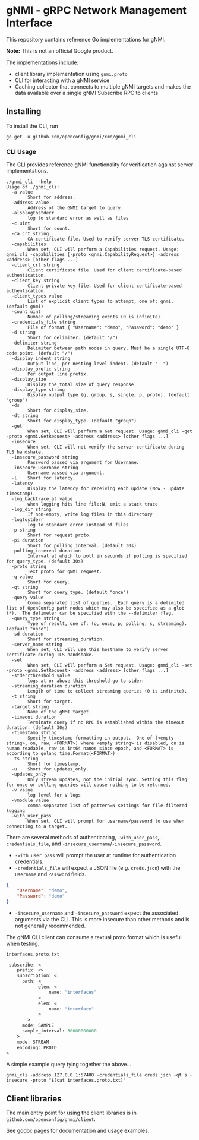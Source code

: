 # gNMI - gRPC Network Management Interface

This repository contains reference Go implementations for gNMI.

**Note:** This is not an official Google product.

The implementations include:

- client library implementation using `gnmi.proto`
- CLI for interacting with a gNMI service
- Caching collector that connects to multiple gNMI targets and makes the data
  available over a single gNMI Subscribe RPC to clients

## Installing

To install the CLI, run

    go get -u github.com/openconfig/gnmi/cmd/gnmi_cli

### CLI Usage

The CLI provides reference gNMI functionality for verification against server implementations.

```
./gnmi_cli --help
Usage of ./gnmi_cli:
  -a value
    	Short for address.
  -address value
    	Address of the GNMI target to query.
  -alsologtostderr
    	log to standard error as well as files
  -c uint
    	Short for count.
  -ca_crt string
    	CA certificate file. Used to verify server TLS certificate.
  -capabilities
    	When set, CLI will perform a Capabilities request. Usage: gnmi_cli -capabilities [-proto <gnmi.CapabilityRequest>] -address <address> [other flags ...]
  -client_crt string
    	Client certificate file. Used for client certificate-based authentication.
  -client_key string
    	Client private key file. Used for client certificate-based authentication.
  -client_types value
    	List of explicit client types to attempt, one of: gnmi. (default gnmi)
  -count uint
    	Number of polling/streaming events (0 is infinite).
  -credentials_file string
    	File of format { "Username": "demo", "Password": "demo" }
  -d string
    	Short for delimiter. (default "/")
  -delimiter string
    	Delimiter between path nodes in query. Must be a single UTF-8 code point. (default "/")
  -display_indent string
    	Output line, per nesting-level indent. (default "  ")
  -display_prefix string
    	Per output line prefix.
  -display_size
    	Display the total size of query response.
  -display_type string
    	Display output type (g, group, s, single, p, proto). (default "group")
  -ds
    	Short for display_size.
  -dt string
    	Short for display_type. (default "group")
  -get
    	When set, CLI will perform a Get request. Usage: gnmi_cli -get -proto <gnmi.GetRequest> -address <address> [other flags ...]
  -insecure
    	When set, CLI will not verify the server certificate during TLS handshake.
  -insecure_password string
    	Password passed via argument for Username.
  -insecure_username string
    	Username passed via argument.
  -l	Short for latency.
  -latency
    	Display the latency for receiving each update (Now - update timestamp).
  -log_backtrace_at value
    	when logging hits line file:N, emit a stack trace
  -log_dir string
    	If non-empty, write log files in this directory
  -logtostderr
    	log to standard error instead of files
  -p string
    	Short for request proto.
  -pi duration
    	Short for polling_interval. (default 30s)
  -polling_interval duration
    	Interval at which to poll in seconds if polling is specified for query_type. (default 30s)
  -proto string
    	Text proto for gNMI request.
  -q value
    	Short for query.
  -qt string
    	Short for query_type. (default "once")
  -query value
    	Comma separated list of queries.  Each query is a delimited list of OpenConfig path nodes which may also be specified as a glob (*).  The delimeter can be specified with the --delimiter flag.
  -query_type string
    	Type of result, one of: (o, once, p, polling, s, streaming). (default "once")
  -sd duration
    	Short for streaming_duration.
  -server_name string
    	When set, CLI will use this hostname to verify server certificate during TLS handshake.
  -set
    	When set, CLI will perform a Set request. Usage: gnmi_cli -set -proto <gnmi.SetRequest> -address <address> [other flags ...]
  -stderrthreshold value
    	logs at or above this threshold go to stderr
  -streaming_duration duration
    	Length of time to collect streaming queries (0 is infinite).
  -t string
    	Short for target.
  -target string
    	Name of the gNMI target.
  -timeout duration
    	Terminate query if no RPC is established within the timeout duration. (default 30s)
  -timestamp string
    	Specify timestamp formatting in output.  One of (<empty string>, on, raw, <FORMAT>) where <empty string> is disabled, on is human readable, raw is int64 nanos since epoch, and <FORMAT> is according to golang time.Format(<FORMAT>)
  -ts string
    	Short for timestamp.
  -u	Short for updates_only.
  -updates_only
    	Only stream updates, not the initial sync. Setting this flag for once or polling queries will cause nothing to be returned.
  -v value
    	log level for V logs
  -vmodule value
    	comma-separated list of pattern=N settings for file-filtered logging
  -with_user_pass
    	When set, CLI will prompt for username/password to use when connecting to a target.
```

There are several methods of authenticating, `-with_user_pass`, `-credentials_file`, and `-insecure_username`/`-insecure_password`.
* `-with_user_pass` will prompt the user at runtime for authentication credentials.
* `-credentials_file` will expect a JSON file (e.g. `creds.json`) with the `Username` and `Password` fields.

```json
{
    "Username": "demo",
    "Password": "demo"
}
```

* `-insecure_username` and `-insecure_password` expect the associated arguments via the CLI. This is more insecure than other methods and is not generally recommended.

The gNMI CLI client can consume a textual proto format which is useful when testing.

`interfaces.proto.txt`
```proto
 subscribe: <
    prefix: <>
    subscription: <
      path: <
            elem: <
                name: "interfaces"
            >
            elem: <
                name: "interface"
            >
        >
      mode: SAMPLE
      sample_interval: 30000000000
    >
    mode: STREAM
    encoding: PROTO
>
```

A simple example query tying together the above...

`gnmi_cli -address 127.0.0.1:57400 -credentials_file creds.json -qt s -insecure -proto "$(cat interfaces.proto.txt)"`

## Client libraries

The main entry point for using the client libraries is in
`github.com/openconfig/gnmi/client`.

See [godoc pages](https://godoc.org/github.com/openconfig/gnmi/client) for
documentation and usage examples.
